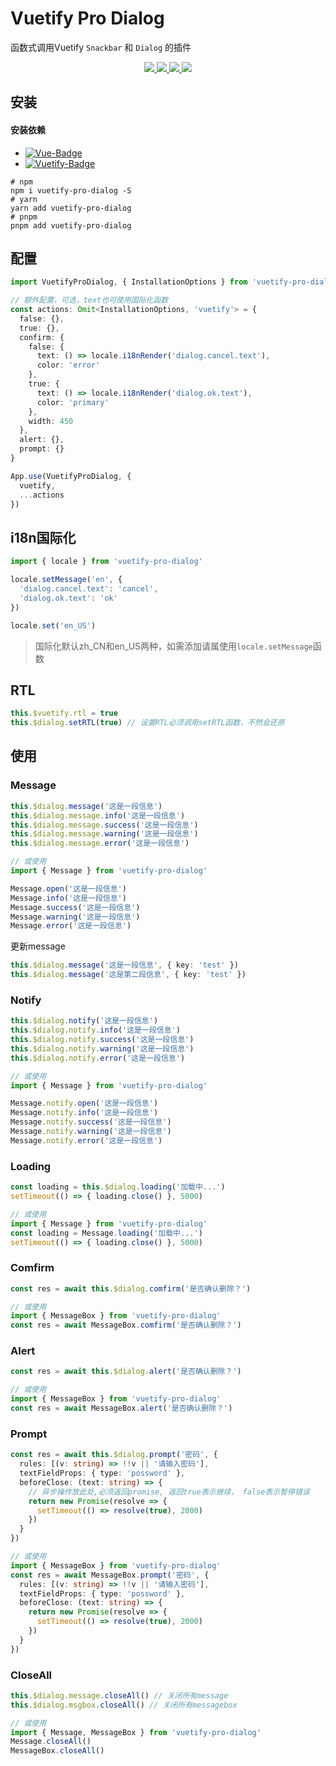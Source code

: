 # Vuetify Pro Dialog

函数式调用Vuetify `Snackbar` 和 `Dialog` 的插件

<p align="center">
  <a href="https://npmcharts.com/compare/vuetify-pro-dialog?minimal=true">
    <img src="http://img.shields.io/npm/dm/vuetify-pro-dialog.svg">
  </a>
  <a href="https://www.npmjs.org/package/vuetify-pro-dialog">
    <img src="https://img.shields.io/npm/v/vuetify-pro-dialog.svg">
  </a>
  <a href="http://img.badgesize.io/https://unpkg.com/vuetify-pro-dialog/lib/vuetify-pro-dialog.es.js?compression=gzip&label=gzip">
    <img src="http://img.badgesize.io/https://unpkg.com/vuetify-pro-dialog/lib/vuetify-pro-dialog.es.js?compression=gzip&label=gzip">
  </a>
  <a href="LICENSE">
    <img src="https://img.shields.io/badge/License-MIT-yellow.svg">
  </a>
</p>

## 安装
#### 安装依赖
- [![Vue-Badge][Vue-Badge]][Vue-Link]
- [![Vuetify-Badge][Vuetify-Badge]][Vuetify-Link]

```shell
# npm
npm i vuetify-pro-dialog -S
# yarn
yarn add vuetify-pro-dialog
# pnpm
pnpm add vuetify-pro-dialog
```

## 配置
```typescript
import VuetifyProDialog, { InstallationOptions } from 'vuetify-pro-dialog'

// 额外配置，可选，text也可使用国际化函数
const actions: Omit<InstallationOptions, 'vuetify'> = {
  false: {},
  true: {},
  confirm: {
    false: {
      text: () => locale.i18nRender('dialog.cancel.text'),
      color: 'error'
    },
    true: {
      text: () => locale.i18nRender('dialog.ok.text'),
      color: 'primary'
    },
    width: 450
  },
  alert: {},
  prompt: {}
}

App.use(VuetifyProDialog, {
  vuetify,
  ...actions
})
```

## i18n国际化
```typescript
import { locale } from 'vuetify-pro-dialog'

locale.setMessage('en', {
  'dialog.cancel.text': 'cancel',
  'dialog.ok.text': 'ok'
})

locale.set('en_US')
```

> 国际化默认zh_CN和en_US两种，如需添加请属使用`locale.setMessage`函数

## RTL
```typescript
this.$vuetify.rtl = true
this.$dialog.setRTL(true) // 设置RTL必须调用setRTL函数，不然会还原
```

## 使用

### Message
```typescript
this.$dialog.message('这是一段信息')
this.$dialog.message.info('这是一段信息')
this.$dialog.message.success('这是一段信息')
this.$dialog.message.warning('这是一段信息')
this.$dialog.message.error('这是一段信息')

// 或使用
import { Message } from 'vuetify-pro-dialog'

Message.open('这是一段信息')
Message.info('这是一段信息')
Message.success('这是一段信息')
Message.warning('这是一段信息')
Message.error('这是一段信息')
```

更新message
```typescript
this.$dialog.message('这是一段信息', { key: 'test' })
this.$dialog.message('这是第二段信息', { key: 'test' })
```

### Notify
```typescript
this.$dialog.notify('这是一段信息')
this.$dialog.notify.info('这是一段信息')
this.$dialog.notify.success('这是一段信息')
this.$dialog.notify.warning('这是一段信息')
this.$dialog.notify.error('这是一段信息')

// 或使用
import { Message } from 'vuetify-pro-dialog'

Message.notify.open('这是一段信息')
Message.notify.info('这是一段信息')
Message.notify.success('这是一段信息')
Message.notify.warning('这是一段信息')
Message.notify.error('这是一段信息')
```

### Loading
```typescript
const loading = this.$dialog.loading('加载中...')
setTimeout(() => { loading.close() }, 5000)

// 或使用
import { Message } from 'vuetify-pro-dialog'
const loading = Message.loading('加载中...')
setTimeout(() => { loading.close() }, 5000)
```

### Comfirm
```typescript
const res = await this.$dialog.comfirm('是否确认删除？')

// 或使用
import { MessageBox } from 'vuetify-pro-dialog'
const res = await MessageBox.comfirm('是否确认删除？')
```

### Alert
```typescript
const res = await this.$dialog.alert('是否确认删除？')

// 或使用
import { MessageBox } from 'vuetify-pro-dialog'
const res = await MessageBox.alert('是否确认删除？')
```

### Prompt
```typescript
const res = await this.$dialog.prompt('密码', {
  rules: [(v: string) => !!v || '请输入密码'],
  textFieldProps: { type: 'possword' },
  beforeClose: (text: string) => {
    // 异步操作放此处,必须返回promise, 返回true表示继续， false表示暂停错误
    return new Promise(resolve => {
      setTimeout(() => resolve(true), 2000)
    })
  }
})

// 或使用
import { MessageBox } from 'vuetify-pro-dialog'
const res = await MessageBox.prompt('密码', {
  rules: [(v: string) => !!v || '请输入密码'],
  textFieldProps: { type: 'possword' },
  beforeClose: (text: string) => {
    return new Promise(resolve => {
      setTimeout(() => resolve(true), 2000)
    })
  }
})
```

### CloseAll
```typescript
this.$dialog.message.closeAll() // 关闭所有message
this.$dialog.msgbox.closeAll() // 关闭所有messagebox

// 或使用
import { Message, MessageBox } from 'vuetify-pro-dialog'
Message.closeAll()
MessageBox.closeAll()
```

[Vue-Badge]: https://img.shields.io/badge/-Vue_>=_2.6.14-4FC08D?logo=vue.js&logoColor=white "Vue"
[Vue-Link]: https://cn.vuejs.org/ "Vue-Link"
[Vuetify-Badge]: https://img.shields.io/badge/-Vuetify_%3E=_2.6.0-1867C0?logo=vuetify&logoColor=white "Vuetify"
[Vuetify-Link]: https://vuetifyjs.com/zh-Hans/ "Vuetify-Link"
